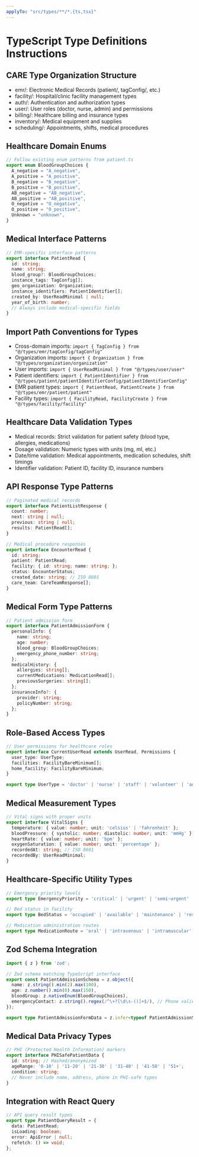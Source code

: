 ```yaml
---
applyTo: "src/types/**/*.{ts,tsx}"
---
```


# TypeScript Type Definitions Instructions

## CARE Type Organization Structure
- emr/: Electronic Medical Records (patient/, tagConfig/, etc.)
- facility/: Hospital/clinic facility management types
- auth/: Authentication and authorization types
- user/: User roles (doctor, nurse, admin) and permissions
- billing/: Healthcare billing and insurance types
- inventory/: Medical equipment and supplies
- scheduling/: Appointments, shifts, medical procedures

## Healthcare Domain Enums
```typescript
// Follow existing enum patterns from patient.ts
export enum BloodGroupChoices {
  A_negative = "A_negative",
  A_positive = "A_positive", 
  B_negative = "B_negative",
  B_positive = "B_positive",
  AB_negative = "AB_negative",
  AB_positive = "AB_positive", 
  O_negative = "O_negative",
  O_positive = "O_positive",
  Unknown = "unknown",
}
```

## Medical Interface Patterns
```typescript
// EMR-specific interface patterns
export interface PatientRead {
  id: string;
  name: string;
  blood_group?: BloodGroupChoices;
  instance_tags: TagConfig[];
  geo_organization: Organization;
  instance_identifiers: PatientIdentifier[];
  created_by: UserReadMinimal | null;
  year_of_birth: number;
  // Always include medical-specific fields
}
```

## Import Path Conventions for Types
- Cross-domain imports: `import { TagConfig } from "@/types/emr/tagConfig/tagConfig"`
- Organization imports: `import { Organization } from "@/types/organization/organization"`
- User imports: `import { UserReadMinimal } from "@/types/user/user"`
- Patient identifiers: `import { PatientIdentifier } from "@/types/patient/patientIdentifierConfig/patientIdentifierConfig"`
- EMR patient types: `import { PatientRead, PatientCreate } from "@/types/emr/patient/patient"`
- Facility types: `import { FacilityRead, FacilityCreate } from "@/types/facility/facility"`

## Healthcare Data Validation Types
- Medical records: Strict validation for patient safety (blood type, allergies, medications)
- Dosage validation: Numeric types with units (mg, ml, etc.)
- Date/time validation: Medical appointments, medication schedules, shift timings
- Identifier validation: Patient ID, facility ID, insurance numbers

## API Response Type Patterns
```typescript
// Paginated medical records
export interface PatientListResponse {
  count: number;
  next: string | null;
  previous: string | null;
  results: PatientRead[];
}

// Medical procedure responses  
export interface EncounterRead {
  id: string;
  patient: PatientRead;
  facility: { id: string; name: string; };
  status: EncounterStatus;
  created_date: string; // ISO 8601
  care_team: CareTeamResponse[];
}
```

## Medical Form Type Patterns
```typescript
// Patient admission form
export interface PatientAdmissionForm {
  personalInfo: {
    name: string;
    age: number;
    blood_group: BloodGroupChoices;
    emergency_phone_number: string;
  };
  medicalHistory: {
    allergies: string[];
    currentMedications: MedicationRead[];
    previousSurgeries: string[];
  };
  insuranceInfo?: {
    provider: string;
    policyNumber: string;
  };
}
```

## Role-Based Access Types
```typescript
// User permissions for healthcare roles
export interface CurrentUserRead extends UserRead, Permissions {
  user_type: UserType;
  facilities: FacilityBareMinimum[];
  home_facility: FacilityBareMinimum;
}

export type UserType = 'doctor' | 'nurse' | 'staff' | 'volunteer' | 'administrator';
```

## Medical Measurement Types
```typescript
// Vital signs with proper units
export interface VitalSigns {
  temperature: { value: number; unit: 'celsius' | 'fahrenheit' };
  bloodPressure: { systolic: number; diastolic: number; unit: 'mmHg' };
  heartRate: { value: number; unit: 'bpm' };
  oxygenSaturation: { value: number; unit: 'percentage' };
  recordedAt: string; // ISO 8601
  recordedBy: UserReadMinimal;
}
```

## Healthcare-Specific Utility Types
```typescript
// Emergency priority levels
export type EmergencyPriority = 'critical' | 'urgent' | 'semi-urgent' | 'non-urgent';

// Bed status in facility
export type BedStatus = 'occupied' | 'available' | 'maintenance' | 'reserved';

// Medication administration routes
export type MedicationRoute = 'oral' | 'intravenous' | 'intramuscular' | 'topical' | 'inhaled';
```

## Zod Schema Integration
```typescript
import { z } from 'zod';

// Zod schema matching TypeScript interface
export const PatientAdmissionSchema = z.object({
  name: z.string().min(2).max(100),
  age: z.number().min(0).max(150),
  bloodGroup: z.nativeEnum(BloodGroupChoices),
  emergencyContact: z.string().regex(/^\+?[\d\s-()]+$/), // Phone validation
});

export type PatientAdmissionFormData = z.infer<typeof PatientAdmissionSchema>;
```

## Medical Data Privacy Types
```typescript
// PHI (Protected Health Information) markers
export interface PHISafePatientData {
  id: string; // Hashed/anonymized
  ageRange: '0-10' | '11-20' | '21-30' | '31-40' | '41-50' | '51+';
  condition: string;
  // Never include name, address, phone in PHI-safe types
}
```

## Integration with React Query
```typescript
// API query result types
export type PatientQueryResult = {
  data: PatientRead;
  isLoading: boolean;
  error: ApiError | null;
  refetch: () => void;
};
```